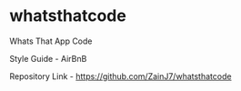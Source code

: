 # whatsthatcode
Whats That App Code

Style Guide - AirBnB

Repository Link - https://github.com/ZainJ7/whatsthatcode

